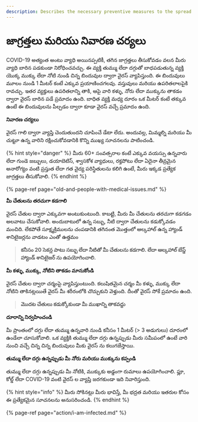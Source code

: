 ```yaml
---
description: Describes the necessary preventive measures to the spread of COVID-19
---
```


# జాగ్రత్తలు మరియు నివారణ చర్యలు

COVID-19 అత్యంత అంటు వ్యాధి అయినప్పటికీ, తగిన జాగ్రత్తలు తీసుకోవడం వలన మీరు వ్యాధి బారిన పడకుండా నిరోధించవచ్చు. ఈ వ్యక్తి తుమ్ము లేదా దగ్గుతో బాధపడుతున్న వ్యక్తి యొక్క ముక్కు లేదా నోటి నుండి చిన్న బిందువుల ద్వారా వైరస్ వ్యాపిస్తుంది. ఈ బిందువులు మూలం నుండి 1 మీటర్ కంటే ఎక్కువ ప్రయాణించగలవు. వస్తువులు మరియు ఉపరితలాలపైకి రావచ్చు. ఇతర వ్యక్తులు ఉపరితలాన్ని తాకి, ఆపై వారి కళ్ళు, నోరు లేదా ముక్కును తాకడం ద్వారా వైరస్ బారిన పడే ప్రమాదం ఉంది. బాధిత వ్యక్తి మధ్య దూరం ఒక మీటర్ కంటే తక్కువ ఉంటే ఈ బిందువులను పీల్చడం ద్వారా కూడా వైరస్ వచ్చే ప్రమాదం ఉంది.

**నివారణ చర్యలు**

వైరస్ గాలి ద్వారా వ్యాప్తి చెందుతుందని చూపించే డేటా లేదు. అందువల్ల, మిమ్మల్ని మరియు మీ చుట్టూ ఉన్న వారిని రక్షించుకోవడానికి కొన్ని ముఖ్య సూచనలను పాటించండి.

{% hint style="danger" %}
మీరు 60+ సంవత్సరాల కంటే ఎక్కువ వయస్సు ఉన్నవారు లేదా గుండె జబ్బులు, డయాబెటిస్, శ్వాసకోశ వ్యాధులు, రక్తపోటు లేదా ఏదైనా తీవ్రమైన అనారోగ్యం వంటి ప్రస్తుత లేదా గత వైద్య పరిస్థితులను కలిగి ఉంటే, మీరు ఇక్కడ ప్రత్యేక జాగ్రత్తలు తీసుకోవాలి.
{% endhint %}

{% page-ref page="old-and-people-with-medical-issues.md" %}

**మీ చేతులను తరచుగా కడగాలి**

వైరస్ చేతుల ద్వారా ఎక్కువగా అంటుకుంటుంది. కాబట్టి, మీరు మీ చేతులను తరచుగా కడగడం అలవాటు చేసుకోవాలి. అందుబాటులో ఉన్న సబ్బు, నీటి ద్వారా చేతులను కడుక్కోవడం మంచిది. లేకపోతే సూక్ష్మక్రిములను చంపడానికి తగినంత మొత్తంలో ఆల్కహాల్ ఉన్న హ్యాండ్ శానిటైజర్లను వాడటం ఎంతో ఉత్తమం

> **కనీసం 20 సెకన్ల పాటు సబ్బు లేదా నీటితో మీ చేతులను కడగాలి. లేదా ఆల్కహాల్ బేస్డ్ హ్యాండ్ శానిటైజర్ ను ఉపయోగించాలి.**

**మీ కళ్ళు, ముక్కు, నోటిని తాకడం మానుకోండి**

వైరస్ చేతుల ద్వారా చర్మంపై వ్యాపిస్తుంటుంది. కలుషితమైన చర్మం మీ కళ్ళు, ముక్కు లేదా నోటిని తాకినట్లయితే వైరస్ మీ శరీరంలోకి చొచ్చుకుని వెళ్తుంది. దీంతో వైరస్ సోకే ప్రమాదం ఉంది.

> **మొదట చేతులు కడుక్కోకుండా మీ ముఖాన్ని తాకవద్దు**

**దూరాన్ని నిర్వహించండి**

మీ ప్రాంతంలో దగ్గు లేదా తుమ్ము ఉన్నవారి నుండి కనీసం 1 మీటర్ \(&gt; 3 అడుగులు\) దూరంలో ఉండేలా చూసుకోవాలి. ఒక వ్యక్తికి తుమ్ము లేదా దగ్గు ఉన్నప్పుడు మీరు సమీపంలో ఉంటే వారి నుంచి వచ్చే చిన్న చిన్న బిందువులు మీకు వైరస్ ను కలుగజేస్తాయి.

**తుమ్ము లేదా దగ్గు ఉన్నప్పుడు మీ నోరు మరియు ముక్కును కప్పండి**

తుమ్ము లేదా దగ్గు ఉన్నప్పుడు మీ నోటికి, ముక్కుకు అడ్డంగా రుమాలు ఉపయోగించాలి. ఫ్లూ, కోల్డ్ లేదా COVID-19 వంటి వైరస్ ల వ్యాప్తి జరగకుండా ఇది నివారిస్తుంది.

{% hint style="info" %}
మీరు సోకినట్లు మీరు భావిస్తే, మీ భద్రత మరియు ఇతరుల కోసం ఈ ప్రత్యేకమైన సూచనలను అనుసరించండి.
{% endhint %}

{% page-ref page="action/i-am-infected.md" %}


